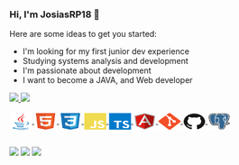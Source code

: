 ### Hi, I'm JosiasRP18 👋



Here are some ideas to get you started:

- I'm looking for my first junior dev experience
- Studying systems analysis and development
- I'm passionate about development
- I want to become a JAVA, and Web developer

<div>
  <a href="https://github.com/JosiasRP18">
  <img height="180em" src="https://github-readme-stats.vercel.app/api?username=JosiasRP18&show_icons=true&theme=dracula&include_all_commits=true&count_private=true"/>
  <img height="180em" src="https://github-readme-stats.vercel.app/api/top-langs/?username=JosiasRP18&layout=compact&langs_count=7&theme=dracula"/>
</div>

  <div style="display: inline_block"><br>
   <img align="center" alt="Joo-java" height="30" width="40" src="https://raw.githubusercontent.com/devicons/devicon/master/icons/java/java-original.svg">
    <img align="center" alt="Joo-HTML" height="30" width="40" src="https://raw.githubusercontent.com/devicons/devicon/master/icons/html5/html5-original.svg">
  <img align="center" alt="Joo-CSS" height="30" width="40" src="https://raw.githubusercontent.com/devicons/devicon/master/icons/css3/css3-original.svg">
  <img align="center" alt="Joo-Js" height="30" width="40" src="https://raw.githubusercontent.com/devicons/devicon/master/icons/javascript/javascript-plain.svg">
  <img align="center" alt="Joo-Ts" height="30" width="40" src="https://raw.githubusercontent.com/devicons/devicon/master/icons/typescript/typescript-plain.svg">
  <img align="center" alt="Joo-angularjs" height="30" width="40" src="https://raw.githubusercontent.com/devicons/devicon/master/icons/angularjs/angularjs-original.svg">
     <img align="center" alt="Joo-git" height="30" width="40" src="https://raw.githubusercontent.com/devicons/devicon/master/icons/git/git-original.svg">
<img align="center" alt="Joo-github" height="30" width="40" src="https://raw.githubusercontent.com/devicons/devicon/master/icons/github/github-original.svg">
    <img align="center" alt="Joo-postgresql" height="30" width="40" src="https://raw.githubusercontent.com/devicons/devicon/master/icons/postgresql/postgresql-original.svg">
   
  
   ##
  <a href="https://instagram.com/jooramos18" target="_blank"><img src="https://img.shields.io/badge/-Instagram-%23E4405F?style=for-the-badge&logo=instagram&logoColor=white" target="_blank"></a>
  <a href = "mailto:joo.ramos08@gmail.com"><img src="https://img.shields.io/badge/-Gmail-%23333?style=for-the-badge&logo=gmail&logoColor=white" target="_blank"></a>
  <a href="https://https://www.linkedin.com/in/josias-ramos/" target="_blank"><img src="https://img.shields.io/badge/-LinkedIn-%230077B5?style=for-the-badge&logo=linkedin&logoColor=white" target="_blank"></a> 

</div>
